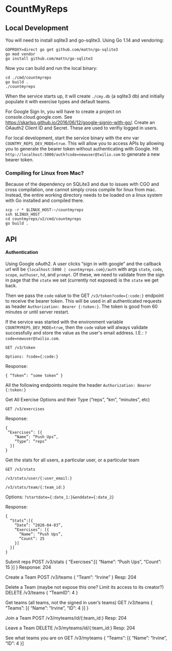 # CountMyReps

## Local Development

You will need to install sqlite3 and go-sqlite3. Using Go 1.14 and vendoring:
```
GOPROXY=direct go get github.com/mattn/go-sqlite3
go mod vendor
go install github.com/mattn/go-sqlite3
```

Now you can build and run the local binary:
```
cd ./cmd/countmyreps
go build .
./countmyreps
```

When the service starts up, it will create `./cmy.db` (a sqlite3 db) and initially populate it with exercise types and default teams.


For Google Sign In, you will have to create a project on console.cloud.google.com. See https://skarlso.github.io/2016/06/12/google-signin-with-go/.
Create an OAauth2 Client ID and Secret. These are used to verifiy logged in users.

For local development, start the service binary with the env var `COUNTMY_REPS_DEV_MODE=true`. This will allow you to access APIs by allowing you to generate the bearer token without authenticating with Google. Hit `http://localhost:5000/auth?code=newuser@twilio.com` to generate a new bearer token.

### Compiling for Linux from Mac?

Because of the dependency on SQLite3 and due to issues with CGO and cross compilation, one cannot simply cross compile for linux from mac. Instead, the entire working directory needs to be loaded on a linux system with Go installed and compiled there.

```
scp -r * $LINUX_HOST:~/countmyreps
ssh $LINUX_HOST
cd countmyreps/v2/cmd/countmyreps
go build .
```

## API

#### Authentication
Using Google oAuth2. A user clicks “sign in with google” and the callback url will be `{localhost:5000 | countmyreps.com}/auth` with args `state`, `code`, `scope`, `authuser`, `hd`, and `prompt`. Of these, we need to validate from the sign in page that the `state` we set (currently not exposed) is the `state` we get back. 

Then we pass the `code` value to the GET `/v3/token?code={:code:}` endpoint to receive the bearer token. This will be used in all authenticated requests as header `Authorization: Bearer {:token:}`. The token is good from 60 minutes or until server restart.

If the service was started with the environment variable `COUNTMYREPS_DEV_MODE=true`, then the `code` value will always validate successfully and store the value as the user's email address. I.E.: `?code=newuser@twilio.com`. 

`GET /v3/token`

`Options: ?code={:code:}`

Response:

```
{ “Token”: “some token” }
```

All the following endpoints require the header `Authorization: Bearer {:token:}`


Get All Exercise Options and their Type (“reps”, “km”, “minutes”, etc)

`GET /v3/exercises`

Response:
```
{
 “Exercises”: [{
    “Name”: “Push Ups”,
    “Type”: “reps”
  }]
}
```

Get the stats for all users, a particular user, or a particular team

`GET /v3/stats`

`/v3/stats/user/{:user_email:}`

`/v3/stats/team/{:team_id:}`

Options: `?startdate={:date_1:}&enddate={:date_2}`

Response:
```
{
  “Stats”:[{
    “Date”: “2020-04-03”,
    “Exercises”: [{
      “Name”: “Push Ups”,
      “Count”: 25
    }]
  }]
}
```

Submit reps
POST /v3/stats
{
  “Exercises”:[{
    “Name”: “Push Ups”,
    “Count”: 15
  }]
}
Response:
204

Create a Team
POST /v3/teams
{
  “Team”: “Irvine”
}
Resp:
204

Delete a Team (maybe not expose this one? Limit its access to its creator?)
DELETE /v3/teams
{
  “TeamID”: 4
}

Get teams (all teams, not the signed in user’s teams)
GET /v3/teams
{
  “Teams”: [{
    “Name”: “Irvine”,
    “ID”: 4
  }]
}

Join a Team
POST /v3/myteams/id/{:team_id:}
Resp: 204

Leave a Team
DELETE /v3/myteams/id/{:team_id:}
Resp: 204

See what teams you are on
GET /v3/myteams
{
  “Teams”: [{
    “Name”: “Irvine”,
    “ID”: 4
  }]

